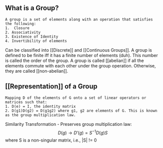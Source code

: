 ## What is a Group?
	A group is a set of elements along with an operation that satisfies the following:
	1.  Closure
	2. Associativity
	3. Existence of Identity
	4. Invertibility of elements
Can be classified into [[Discrete]] and [[Continuous Groups]].
A group is defined to be finite iff it has a finite number of elements (duh). This number is called the order of the group.
A group is called [[abelian]] if all the elements commute with each other under the group operation. Otherwise, they are called [[non-abelian]].
## [[Representation]] of a Group
	Mapping D of the elements of G onto a set of linear operators or matrices such that:
	1. D(e) = I, the identity matrix
	2. D(g1)D(g2) = D(g1g2) where g1, g2 are elements of G. This is known as the group multiplication law.
Similarity Transformation - Preserves group multiplication law:
	$$D(g) \longrightarrow D'(g)=S^{-1}D(g)S$$
	where S is a non-singular matrix, i.e., |S| != 0
	